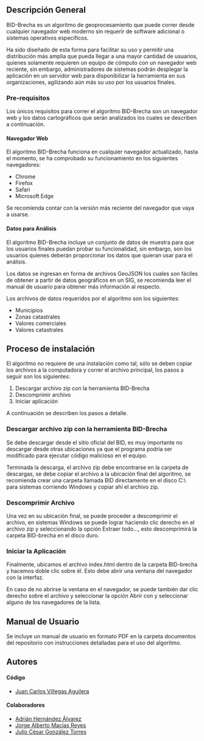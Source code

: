 ## Descripción General
BID-Brecha es un algoritmo de geoprocesamiento que puede correr desde cualquier navegador web moderno sin requerir de software adicional o sistemas operativos específicos.

Ha sido diseñado de esta forma para facilitar su uso y permitir una distribución más amplia que pueda llegar a una mayor cantidad de usuarios, quienes solamente requieren un equipo de cómputo con un navegador web reciente, sin embargo, administradores de sistemas podrán desplegar la aplicación en un servidor web para disponibilizar la herramienta en sus organizaciones, agilizando aún más su uso por los usuarios finales.

### Pre-requisitos
Los únicos requisitos para correr el algoritmo BID-Brecha son un navegador web y los datos cartográficos que serán analizados los cuales se describen a continuación.

#### Navegador Web
El algoritmo BID-Brecha funciona en cualquier navegador actualizado, hasta el momento, se ha comprobado su funcionamiento en los siguientes navegadores:

- Chrome
- Firefox
- Safari
- Microsoft Edge

Se recomienda contar con la versión más reciente del navegador que vaya a usarse.

#### Datos para Análisis
El algoritmo BID-Brecha incluye un conjunto de datos de muestra para que los usuarios finales puedan probar su funcionalidad, sin embargo, son los usuarios quienes deberán proporcionar los datos que quieran usar para el análisis.

Los datos se ingresan en forma de archivos GeoJSON los cuales son fáciles de obtener a partir de datos geográficos en un SIG, se recomienda leer el manual de usuario para obtener más información al respecto.

Los archivos de datos requeridos por el algoritmo son los siguientes:

- Municipios
- Zonas catastrales
- Valores comerciales
- Valores catastrales



## Proceso de instalación
El algoritmo no requiere de una instalación como tal, sólo se deben copiar los archivos a la computadora y correr el archivo principal, los pasos a seguir son los siguientes:

1. Descargar archivo zip con la herramienta BID-Brecha
2. Descomprimir archivo
3. Iniciar aplicación

A continuación se describen los pasos a detalle.

### Descargar archivo zip con la herramienta BID-Brecha
Se debe descargar desde el sitio oficial del BID, es muy importante no descargar desde otras ubicaciones ya que el programa podría ser modificado para ejecutar código malicioso en el equipo.

Terminada la descarga, el archivo zip debe encontrarse en la carpeta de descargas, se debe copiar el archivo a la ubicación final del algoritmo, se recomienda crear una carpeta llamada BID directamente en el disco C:\ para sistemas corriendo Windows y copiar ahí el archivo zip.

### Descomprimir Archivo
Una vez en su ubicación final, se puede proceder a descomprimir el archivo, en sistemas Windows se puede lograr haciendo clic derecho en el archivo zip y seleccionando la opción Extraer todo…, esto descomprimirá la carpeta BID-brecha en el disco duro.

### Iniciar la Aplicación
Finalmente, ubicamos el archivo index.html dentro de la carpeta BID-brecha y hacemos doble clic sobre él. Esto debe abrir una ventana del navegador con la interfaz.

En caso de no abrirse la ventana en el navegador, se puede también dar clic derecho sobre el archivo y seleccionar la opción Abrir con y seleccionar alguno de los navegadores de la lista.

## Manual de Usuario
Se incluye un manual de usuario en formato PDF en la carpeta documentos del repositorio con instrucciones detalladas para el uso del algoritmo.

## Autores
#### Código

* [Juan Carlos Villegas Aguilera](mailto:jcvillegas@cartodata.com "Correo electrónico")

#### Colaboradores
* [Adrián Hernández Álvarez](mailto:ahernandez@cartodata.com "Correo electrónico")
* [Jorge Alberto Macías Reyes](mailto:jmacias@cartodata.com "Correo electrónico")
* [Julio César González Torres](https://github.com/juliogontor "GitHub")
